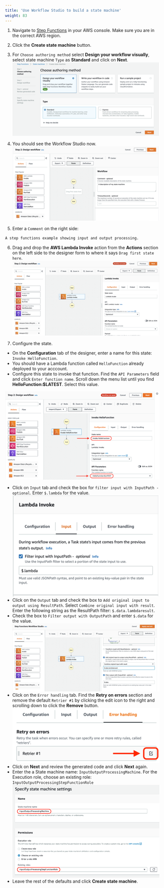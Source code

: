 ```yaml
---
title: 'Use Workflow Studio to build a state machine'
weight: 83
---
```


1. Navigate to [Step Functions](https://console.aws.amazon.com/states/home) in your AWS console. Make sure you are in the correct AWS region.

2. Click the **Create state machine** button.

3. For `Choose authoring method` select **Design your workflow visually**, select state machine `Type` as **Standard** and click on **Next**.
   ![Studio](/static/img/module-6/studio-selection.png)

4. You should see the Workflow Studio now.
   ![Studio Designer](/static/img/module-6/studio-designer.png)

5. Enter a `Comment` on the right side: 

```bash
A step functions example showing input and output processing.
```

6. Drag and drop the **AWS Lambda Invoke** action from the **Actions** section on the left side to the designer form to where it says `Drag first state here`.
   ![Lambda Invoke](/static/img/module-6/lambda-invoke-state.png)

7. Configure the state.

- On the **Configuration** tab of the designer, enter a name for this state: `Invoke HelloFunction`.
- You should have a Lambda function called `HelloFunction` already deployed to your acccount.
- Configure this state to invoke that function. Find the `API Parameters` field and click `Enter function name`. Scroll down the menu list until you find **HelloFunction:$LATEST**. Select this value.

![Configuration](/static/img/module-6/configuration.png)

- Click on `Input` tab and check the box for `filter input with InputPath - optional`. Enter `$.lambda` for the value.
  ![Config Input](/static/img/module-6/config-input.png)
- Click on the `Output` tab and check the box to `Add original input to output using ResultPath`. Select `Combine original input with result`. Enter the following string as the ResultPath filter: `$.data.lambdaresult`.
- Check the box to `Filter output with OutputPath` and enter `$.data` for the value.
  ![Config Output](/static/img/module-6/config-output.png)
- Click on the `Error handling` tab. Find the **Retry on errors** section and remove the default `Retrier #1` by clicking the edit icon to the right and scrolling down to click the **Remove** button.
  ![Remove Retrier](/static/img/module-6/remove-retrier.png)
- Click on **Next** and review the generated code and click **Next** again.
- Enter the a State machine name: `InputOutputProcessingMachine`. For the Execution role, choose an existing role: `InputOutputProcessingStepFunctionRole`
  ![Iam Role](/static/img/module-6/name-iam-role.png)
- Leave the rest of the defaults and click **Create state machine**.
